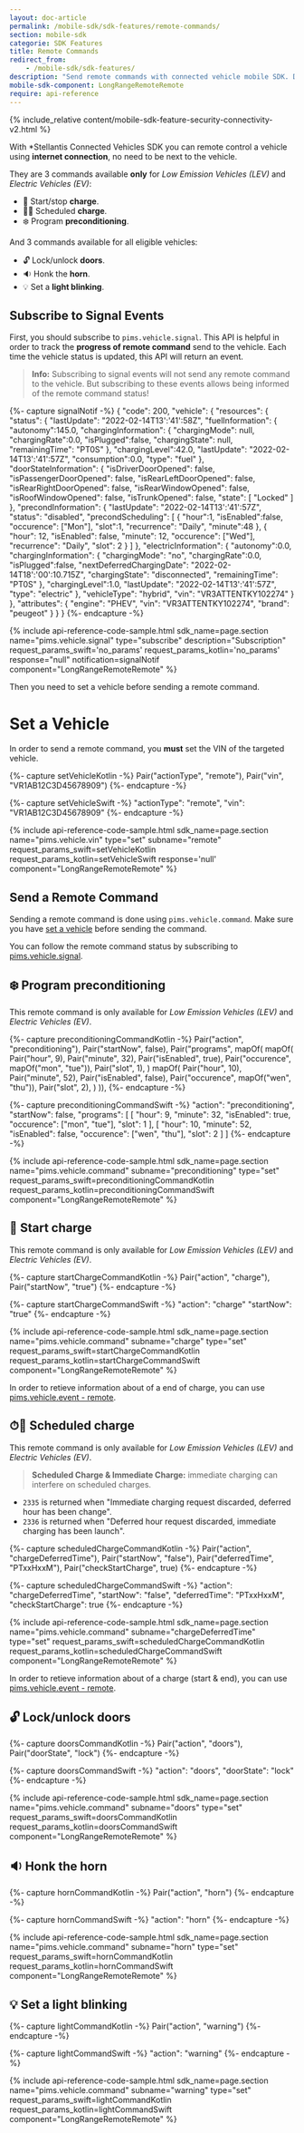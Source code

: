```yaml
---
layout: doc-article
permalink: /mobile-sdk/sdk-features/remote-commands/
section: mobile-sdk
categorie: SDK Features
title: Remote Commands
redirect_from:
    - /mobile-sdk/sdk-features/
description: "Send remote commands with connected vehicle mobile SDK. Doors, preconditionning, charge, lights blink, horn."
mobile-sdk-component: LongRangeRemoteRemote
require: api-reference
---
```


{% include_relative content/mobile-sdk-feature-security-connectivity-v2.html %}

With *Stellantis Connected Vehicles SDK you can remote control a vehicle using **internet connection**, no need to be next to the vehicle.

They are 3 commands available **only** for *Low Emission Vehicles (LEV)* and *Electric Vehicles (EV)*:
- 🔌 Start/stop **charge**.
- 🔌⏰ Scheduled **charge**.
- ❄️ Program **preconditioning**.

And 3 commands available for all eligible vehicles:
- 🔓 Lock/unlock **doors**.
- 🔉 Honk the **horn**.
- 💡 Set a **light blinking**.

## Subscribe to Signal Events

First, you should subscribe to `pims.vehicle.signal`. This API is helpful in order to track the **progress of remote command** send to the vehicle. Each time the vehicle status is updated, this API will return an event.

> **Info:** Subscribing to signal events will not send any remote command to the vehicle. But subscribing to these events allows being informed of the remote command status!


{%- capture signalNotif -%}
  {
      "code": 200,
      "vehicle": {
        "resources": {
          "status": {
            "lastUpdate": "2022-02-14T13':'41':58Z",
            "fuelInformation": {
              "autonomy":145.0,
              "chargingInformation": {
                "chargingMode": null, "chargingRate":0.0, "isPlugged":false,
                "chargingState": null, "remainingTime": "PT0S" },
              "chargingLevel":42.0, "lastUpdate": "2022-02-14T13':'41':57Z",
              "consumption":0.0, "type": "fuel" },
            "doorStateInformation": {
              "isDriverDoorOpened": false, "isPassengerDoorOpened": false,
              "isRearLeftDoorOpened": false, "isRearRightDoorOpened": false,
              "isRearWindowOpened": false, "isRoofWindowOpened": false, "isTrunkOpened": false,
              "state": [ "Locked" ] },
            "precondInformation": {
              "lastUpdate": "2022-02-14T13':'41':57Z", "status": "disabled",
              "precondScheduling": [
                { "hour":1, "isEnabled":false, "occurence": ["Mon"],
                  "slot":1, "recurrence": "Daily", "minute":48 },
                { "hour": 12, "isEnabled": false, "minute": 12,
                  "occurence": ["Wed"], "recurrence": "Daily", "slot": 2 } ] },
            "electricInformation": { "autonomy":0.0,
              "chargingInformation": {
                "chargingMode": "no", "chargingRate":0.0, "isPlugged":false,
                "nextDeferredChargingDate": "2022-02-14T18':'00':10.715Z",
                "chargingState": "disconnected", "remainingTime": "PT0S" },
              "chargingLevel":1.0, "lastUpdate": "2022-02-14T13':'41':57Z", "type": "electric" },
            "vehicleType": "hybrid", "vin": "VR3ATTENTKY102274" } },
        "attributes": {
          "engine": "PHEV", "vin": "VR3ATTENTKY102274", "brand": "peugeot"
        }
      }
    }
{%- endcapture -%}

{% include api-reference-code-sample.html
sdk_name=page.section
  name="pims.vehicle.signal"
  type="subscribe"
  description="Subscription"
  request_params_swift='no_params'
  request_params_kotlin='no_params'
  response="null"
  notification=signalNotif
  component="LongRangeRemoteRemote"
%}

Then you need to set a vehicle before sending a remote command.

# Set a Vehicle

In order to send a remote command, you **must** set the VIN of the targeted vehicle.

{%- capture setVehicleKotlin -%}
  Pair("actionType", "remote"),
  Pair("vin", "VR1AB12C3D45678909")
{%- endcapture -%}

{%- capture setVehicleSwift -%}
  "actionType": "remote",
  "vin": "VR1AB12C3D45678909"
{%- endcapture -%}

{% include api-reference-code-sample.html
sdk_name=page.section
  name="pims.vehicle.vin"
  type="set"
  subname="remote"
  request_params_swift=setVehicleKotlin
  request_params_kotlin=setVehicleSwift
  response='null'
  component="LongRangeRemoteRemote"
%}

## Send a Remote Command

Sending a remote command is done using `pims.vehicle.command`. Make sure you have [set a vehicle](#set-a-vehicle) before sending the command.

You can follow the remote command status by subscribing to [pims.vehicle.signal](#subscribe-to-signal-events).

## ❄️ Program preconditioning

This remote command is only available for *Low Emission Vehicles (LEV)* and *Electric Vehicles (EV)*.

{%- capture preconditioningCommandKotlin -%}
  Pair("action", "preconditioning"),
  Pair("startNow", false),
  Pair("programs", mapOf(
    mapOf(
      Pair("hour", 9),
      Pair("minute", 32),
      Pair("isEnabled", true),
      Pair("occurence", mapOf("mon", "tue")),
      Pair("slot", 1),
    )
    mapOf(
      Pair("hour", 10),
      Pair("minute", 52),
      Pair("isEnabled", false),
      Pair("occurence", mapOf("wen", "thu")),
      Pair("slot", 2),
    )
  )),
{%- endcapture -%}

{%- capture preconditioningCommandSwift -%}
  "action": "preconditioning",
  "startNow": false,
  "programs": [
    [
      "hour": 9,
      "minute": 32,
      "isEnabled": true,
      "occurence": ["mon", "tue"],
      "slot": 1
    ],
    [
      "hour": 10,
      "minute": 52,
      "isEnabled": false,
      "occurence": ["wen", "thu"],
      "slot": 2
    ]
  ]
{%- endcapture -%}

{% include api-reference-code-sample.html
sdk_name=page.section
  name="pims.vehicle.command"
  subname="preconditioning"
  type="set"
  request_params_swift=preconditioningCommandKotlin
  request_params_kotlin=preconditioningCommandSwift
  component="LongRangeRemoteRemote"
%}

## 🔌 Start charge

This remote command is only available for *Low Emission Vehicles (LEV)* and *Electric Vehicles (EV)*.

{%- capture startChargeCommandKotlin -%}
  Pair("action", "charge"),
  Pair("startNow", "true")
{%- endcapture -%}

{%- capture startChargeCommandSwift -%}
  "action": "charge"
  "startNow": "true"
{%- endcapture -%}

{% include api-reference-code-sample.html
sdk_name=page.section
  name="pims.vehicle.command"
  subname="charge"
  type="set"
  request_params_swift=startChargeCommandKotlin
  request_params_kotlin=startChargeCommandSwift
  component="LongRangeRemoteRemote"
%}

In order to retieve information about of a end of charge, you can use [pims.vehicle.event - remote]({{site.baseurl}}/mobile-sdk/sdk-features/vehicle-status/#-remote-charge-events).

## ⏱🔌 Scheduled charge

This remote command is only available for *Low Emission Vehicles (LEV)* and *Electric Vehicles (EV)*.

> **Scheduled Charge & Immediate Charge:** immediate charging can interfere on scheduled charges.
- `2335` is returned when "Immediate charging request discarded, deferred hour has been change".
- `2336` is returned when "Deferred hour request discarded, immediate charging has been launch".

{%- capture scheduledChargeCommandKotlin -%}
  Pair("action", "chargeDeferredTime"),
  Pair("startNow", "false"),
  Pair("deferredTime", "PTxxHxxM"),
  Pair("checkStartCharge", true)
{%- endcapture -%}

{%- capture scheduledChargeCommandSwift -%}
  "action": "chargeDeferredTime",
  "startNow": "false",
  "deferredTime": "PTxxHxxM",
  "checkStartCharge": true
{%- endcapture -%}

{% include api-reference-code-sample.html
sdk_name=page.section
  name="pims.vehicle.command"
  subname="chargeDeferredTime"
  type="set"
  request_params_swift=scheduledChargeCommandKotlin
  request_params_kotlin=scheduledChargeCommandSwift
  component="LongRangeRemoteRemote"
%}

In order to retieve information about of a charge (start & end), you can use [pims.vehicle.event - remote]({{site.baseurl}}/mobile-sdk/sdk-features/vehicle-status/#-remote-charge-events).


## 🔓 Lock/unlock doors

{%- capture doorsCommandKotlin -%}
  Pair("action", "doors"),
  Pair("doorState", "lock")
{%- endcapture -%}

{%- capture doorsCommandSwift -%}
  "action": "doors",
  "doorState": "lock"
{%- endcapture -%}

{% include api-reference-code-sample.html
sdk_name=page.section
  name="pims.vehicle.command"
  subname="doors"
  type="set"
  request_params_swift=doorsCommandKotlin
  request_params_kotlin=doorsCommandSwift
  component="LongRangeRemoteRemote"
%}

## 🔉 Honk the horn

{%- capture hornCommandKotlin -%}
  Pair("action", "horn")
{%- endcapture -%}

{%- capture hornCommandSwift -%}
  "action": "horn"
{%- endcapture -%}


{% include api-reference-code-sample.html
sdk_name=page.section
  name="pims.vehicle.command"
  subname="horn"
  type="set"
  request_params_swift=hornCommandKotlin
  request_params_kotlin=hornCommandSwift
  component="LongRangeRemoteRemote"
%}

## 💡 Set a light blinking

{%- capture lightCommandKotlin -%}
  Pair("action", "warning")
{%- endcapture -%}

{%- capture lightCommandSwift -%}
  "action": "warning"
{%- endcapture -%}

{% include api-reference-code-sample.html
sdk_name=page.section
  name="pims.vehicle.command"
  subname="warning"
  type="set"
  request_params_swift=lightCommandKotlin
  request_params_kotlin=lightCommandSwift
  component="LongRangeRemoteRemote"
%}